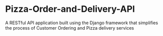 # Pizza-Order-and-Delivery-API
A RESTful API application built using the Django framework that simplifies the process of Customer Ordering and Pizza delivery services
